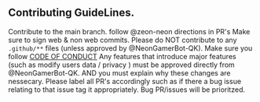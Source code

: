 ## Contributing GuideLines. 

Contribute to the main branch.
follow @zeon-neon directions in PR's
Make sure to sign web & non web commits.
Please do NOT contribute to any `.github/**` files (unless approved by @NeonGamerBot-QK).
Make sure you follow [CODE OF CONDUCT](./CODE_OF_CONDUCT.md)
Any features that introduce major features (such as modify users data / privacy ) must be approved directly from @NeonGamerBot-QK. AND you must explain why these changes are nessecary. 
Please label all PR's accordingly such as if there a bug issue relating to that issue tag it appropriately. 
Bug PR/issues will be prioritzed. 
